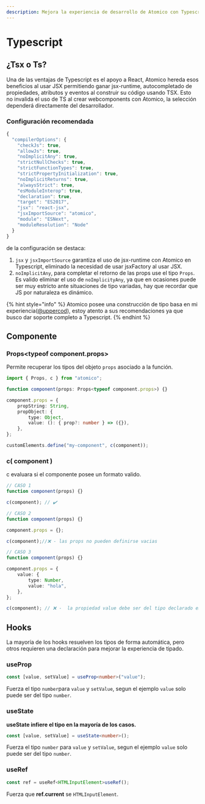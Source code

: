```yaml
---
description: Mejora la experiencia de desarrollo de Atomico con Typescript.
---
```


# Typescript

## ¿Tsx o Ts?

Una de las ventajas de Typescript es el apoyo a React, Atomico hereda esos beneficios al usar JSX permitiendo ganar jsx-runtime, autocompletado de propiedades, atributos y eventos al construir su código usando TSX. Esto no invalida el uso de TS al crear webcomponents con Atomico, la selección dependerá directamente del desarrollador.

### Configuración recomendada

```javascript
{
  "compilerOptions": {
    "checkJs": true,
    "allowJs": true,
    "noImplicitAny": true,
    "strictNullChecks": true,
    "strictFunctionTypes": true,
    "strictPropertyInitialization": true,
    "noImplicitReturns": true,
    "alwaysStrict": true,
    "esModuleInterop": true,
    "declaration": true,
    "target": "ES2017",
    "jsx": "react-jsx",
    "jsxImportSource": "atomico",
    "module": "ESNext",
    "moduleResolution": "Node"
  }
}
```

de la configuración se destaca:

1. `jsx` y `jsxImportSource`  garantiza el uso de jsx-runtime con Atomico en Typescript, eliminado la necesidad de usar jsxFactory al usar JSX.
2. `noImplicitAny`, para completar el retorno de las props use el tipo `Props`. Es valido eliminar el uso de `noImplicityAny`,  ya que en ocasiones puede ser muy estricto ante situaciones de tipo variadas, hay que recordar que JS por naturaleza es dinámico.

{% hint style="info" %}
Atomico posee una construcción de tipo basa en mi experiencia\([@uppercod](https://twitter.com/uppercod)\), estoy atento a sus recomendaciones ya que busco dar soporte completo a Typescript.
{% endhint %}

## Componente

### Props&lt;typeof component.props&gt;

Permite recuperar los tipos del objeto `props` asociado a la función.

```typescript
import { Props, c } from "atomico";

function component(props: Props<typeof component.props>) {}

component.props = {
    propString: String,
    propObject: {
        type: Object,
        value: (): { prop?: number } => ({}),
    },
};

customElements.define("my-component", c(component));
```

### c\( component \)

c evaluara si el componente posee un formato valido.

```typescript
// CASO 1
function component(props) {}

c(component); // ✔️

// CASO 2
function component(props) {}

component.props = {};

c(component);//❌ - las props no pueden definirse vacias 

// CASO 3
function component(props) {}

component.props = {
    value: {
        type: Number,
        value: "hola",
    },
};

c(component); // ❌ -  la propiedad value debe ser del tipo declarado en type
```

## Hooks

La mayoría de los hooks resuelven los tipos de forma automática, pero otros requieren una declaración para mejorar la experiencia de tipado.

### useProp

```typescript
const [value, setValue] = useProp<number>("value");
```

Fuerza el tipo `number`para `value` y `setValue`, segun el ejemplo `value` solo puede ser del tipo `number`.

### useState

**useState infiere el tipo en la mayoría de los casos.**

```typescript
const [value, setValue] = useState<number>();
```

Fuerza el tipo `number` para `value` y `setValue`, segun el ejemplo `value` solo puede ser del tipo `number`.

### useRef

```typescript
const ref = useRef<HTMLInputElement>useRef();
```

Fuerza que **ref.current** se `HTMLInputElement`.


